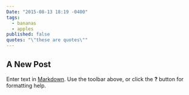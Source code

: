 ```yaml
---
Date: "2015-08-13 18:19 -0400"
tags: 
  - bananas
  - apples
published: false
quotes: "\"these are quotes\""
---
```


## A New Post

Enter text in [Markdown](http://daringfireball.net/projects/markdown/). Use the toolbar above, or click the **?** button for formatting help.
